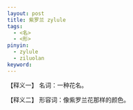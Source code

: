 ```yaml
---     
layout: post    
title: 紫罗兰 zylule 
tags:    
  - <名>     
  - <形>        
pinyin:       
  - zylule     
  - ziluolan           
keyword:     
---    
```


【释义一】 名词：一种花名。     

【释义二】 形容词：像紫罗兰花那样的颜色。


